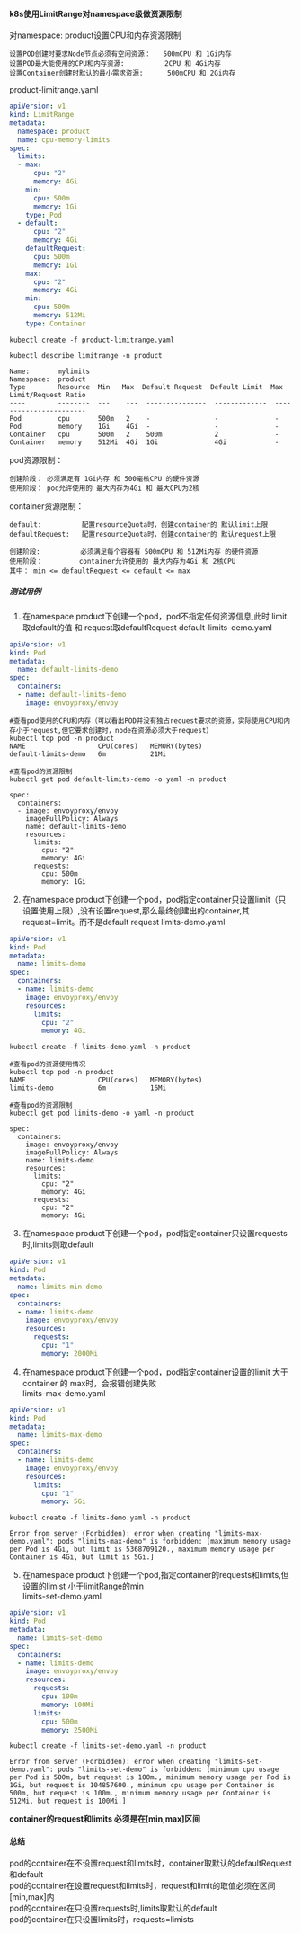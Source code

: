 #### k8s使用LimitRange对namespace级做资源限制
对namespace: product设置CPU和内存资源限制

    设置POD创建时要求Node节点必须有空闲资源：   500mCPU 和 1Gi内存
    设置POD最大能使用的CPU和内存资源:          2CPU 和 4Gi内存
    设置Container创建时默认的最小需求资源:      500mCPU 和 2Gi内存      



product-limitrange.yaml
```yaml
apiVersion: v1
kind: LimitRange
metadata:
  namespace: product
  name: cpu-memory-limits
spec:
  limits:
  - max:
      cpu: "2"
      memory: 4Gi
    min:
      cpu: 500m
      memory: 1Gi
    type: Pod
  - default:
      cpu: "2"
      memory: 4Gi
    defaultRequest:
      cpu: 500m
      memory: 1Gi
    max:
      cpu: "2"
      memory: 4Gi
    min:
      cpu: 500m
      memory: 512Mi
    type: Container
```
```shell
kubectl create -f product-limitrange.yaml

kubectl describe limitrange -n product 

Name:       mylimits
Namespace:  product
Type        Resource  Min   Max  Default Request  Default Limit  Max Limit/Request Ratio
----        --------  ---    ---  ---------------  -------------  -----------------------
Pod         cpu       500m   2    -                -              -
Pod         memory    1Gi    4Gi  -                -              -
Container   cpu       500m   2    500m             2              -
Container   memory    512Mi  4Gi  1Gi              4Gi            -
```

pod资源限制：

    创建阶段： 必须满足有 1Gi内存 和 500毫核CPU 的硬件资源
    使用阶段： pod允许使用的 最大内存为4Gi 和 最大CPU为2核


container资源限制：

    default:          配置resourceQuota时，创建container的 默认limit上限
    defaultRequest:   配置resourceQuota时，创建container的 默认request上限

    创建阶段:          必须满足每个容器有 500mCPU 和 512Mi内存 的硬件资源
    使用阶段：         container允许使用的 最大内存为4Gi 和 2核CPU
    其中： min <= defaultRequest <= default <= max 


##### 测试用例
1. 在namespace  product下创建一个pod，pod不指定任何资源信息,此时 limit取default的值 和 request取defaultRequest 
default-limits-demo.yaml
```yaml
apiVersion: v1
kind: Pod
metadata:
  name: default-limits-demo
spec:
  containers:
  - name: default-limits-demo
    image: envoyproxy/envoy
```
```shell
#查看pod使用的CPU和内存（可以看出POD并没有独占request要求的资源，实际使用CPU和内存小于request,但它要求创建时，node在资源必须大于request）
kubectl top pod -n product
NAME                  CPU(cores)   MEMORY(bytes)   
default-limits-demo   6m           21Mi

#查看pod的资源限制
kubectl get pod default-limits-demo -o yaml -n product 

spec:
  containers:
  - image: envoyproxy/envoy
    imagePullPolicy: Always
    name: default-limits-demo
    resources:
      limits:
        cpu: "2"
        memory: 4Gi
      requests:
        cpu: 500m
        memory: 1Gi
```

2. 在namespace  product下创建一个pod，pod指定container只设置limit（只设置使用上限）,没有设置request,那么最终创建出的container,其request=limit。而不是default request
limits-demo.yaml
```yaml
apiVersion: v1
kind: Pod
metadata:
  name: limits-demo
spec:
  containers:
  - name: limits-demo
    image: envoyproxy/envoy
    resources:
      limits:
        cpu: "2"
        memory: 4Gi
```

```shell
kubectl create -f limits-demo.yaml -n product 

#查看pod的资源使用情况
kubectl top pod -n product
NAME                  CPU(cores)   MEMORY(bytes)   
limits-demo           6m           16Mi 

#查看pod的资源限制
kubectl get pod limits-demo -o yaml -n product 

spec:
  containers:
  - image: envoyproxy/envoy
    imagePullPolicy: Always
    name: limits-demo
    resources:
      limits:
        cpu: "2"
        memory: 4Gi
      requests:
        cpu: "2"
        memory: 4Gi
```

3. 在namespace  product下创建一个pod，pod指定container只设置requests时,limits则取default
```yaml
apiVersion: v1
kind: Pod
metadata:
  name: limits-min-demo
spec:
  containers:
  - name: limits-demo
    image: envoyproxy/envoy
    resources:
      requests:
        cpu: "1"
        memory: 2000Mi
```

4. 在namespace product下创建一个pod，pod指定container设置的limit 大于container 的 max时，会报错创建失败  
limits-max-demo.yaml
```yaml
apiVersion: v1
kind: Pod
metadata:
  name: limits-max-demo
spec:
  containers:
  - name: limits-demo
    image: envoyproxy/envoy
    resources:
      limits:
        cpu: "1"
        memory: 5Gi
```

```shell
kubectl create -f limits-demo.yaml -n product 

Error from server (Forbidden): error when creating "limits-max-demo.yaml": pods "limits-max-demo" is forbidden: [maximum memory usage per Pod is 4Gi, but limit is 5368709120., maximum memory usage per Container is 4Gi, but limit is 5Gi.]
```

5. 在namespace product下创建一个pod,指定container的requests和limits,但设置的limist 小于limitRange的min  
limits-set-demo.yaml  
```yaml
apiVersion: v1
kind: Pod
metadata:
  name: limits-set-demo
spec:
  containers:
  - name: limits-demo
    image: envoyproxy/envoy
    resources:
      requests:
        cpu: 100m
        memory: 100Mi
      limits:
        cpu: 500m
        memory: 2500Mi
```

```shell
kubectl create -f limits-set-demo.yaml -n product 

Error from server (Forbidden): error when creating "limits-set-demo.yaml": pods "limits-set-demo" is forbidden: [minimum cpu usage per Pod is 500m, but request is 100m., minimum memory usage per Pod is 1Gi, but request is 104857600., minimum cpu usage per Container is 500m, but request is 100m., minimum memory usage per Container is 512Mi, but request is 100Mi.]
```

**container的request和limits 必须是在[min,max]区间**

#### 总结
pod的container在不设置request和limits时，container取默认的defaultRequest和default    
pod的container在设置request和limits时，request和limit的取值必须在区间[min,max]内    
pod的container在只设置requests时,limits取默认的default   
pod的container在只设置limits时，requests=limists






